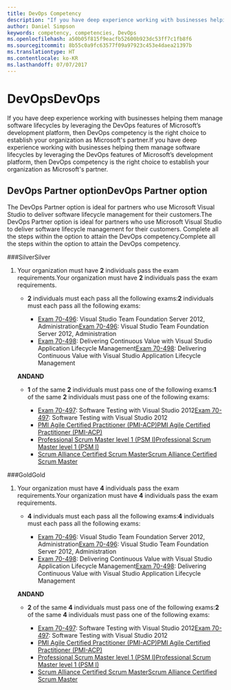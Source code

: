 ```yaml
---
title: DevOps Competency
description: "If you have deep experience working with businesses helping them manage software lifecycles by leveraging the DevOps features of Microsoft’s development platform, then DevOps competency is the right choice to establish your organization as Microsoft's partner."
author: Daniel Simpson
keywords: competency, competencies, DevOps
ms.openlocfilehash: a50b05f815f9eacfb52600b923dc53ff7c1fb8f6
ms.sourcegitcommit: 8b55c0a9fc63577f09a97923c453e4daea21397b
ms.translationtype: HT
ms.contentlocale: ko-KR
ms.lasthandoff: 07/07/2017
---
```

# <a name="devops"></a><span data-ttu-id="f3278-104">DevOps</span><span class="sxs-lookup"><span data-stu-id="f3278-104">DevOps</span></span>
 <span data-ttu-id="f3278-105">If you have deep experience working with businesses helping them manage software lifecycles by leveraging the DevOps features of Microsoft’s development platform, then DevOps competency is the right choice to establish your organization as Microsoft's partner.</span><span class="sxs-lookup"><span data-stu-id="f3278-105">If you have deep experience working with businesses helping them manage software lifecycles by leveraging the DevOps features of Microsoft’s development platform, then DevOps competency is the right choice to establish your organization as Microsoft's partner.</span></span>

## <a name="devops-partner-option"></a><span data-ttu-id="f3278-106">DevOps Partner option</span><span class="sxs-lookup"><span data-stu-id="f3278-106">DevOps Partner option</span></span>
<span data-ttu-id="f3278-107">The DevOps Partner option is ideal for partners who use Microsoft Visual Studio to deliver software lifecycle management for their customers.</span><span class="sxs-lookup"><span data-stu-id="f3278-107">The DevOps Partner option is ideal for partners who use Microsoft Visual Studio to deliver software lifecycle management for their customers.</span></span> <span data-ttu-id="f3278-108">Complete all the steps within the option to attain the DevOps competency.</span><span class="sxs-lookup"><span data-stu-id="f3278-108">Complete all the steps within the option to attain the DevOps competency.</span></span>

###<a name="silver"></a><span data-ttu-id="f3278-109">Silver</span><span class="sxs-lookup"><span data-stu-id="f3278-109">Silver</span></span>
1. <span data-ttu-id="f3278-110">Your organization must have **2** individuals pass the exam requirements.</span><span class="sxs-lookup"><span data-stu-id="f3278-110">Your organization must have **2** individuals pass the exam requirements.</span></span>

    - <span data-ttu-id="f3278-111">**2** individuals must each pass all the following exams:</span><span class="sxs-lookup"><span data-stu-id="f3278-111">**2** individuals must each pass all the following exams:</span></span>

        - <span data-ttu-id="f3278-112">[Exam 70-496](https://www.microsoft.com/en-us/learning/exam-70-496.aspx): Visual Studio Team Foundation Server 2012, Administration</span><span class="sxs-lookup"><span data-stu-id="f3278-112">[Exam 70-496](https://www.microsoft.com/en-us/learning/exam-70-496.aspx): Visual Studio Team Foundation Server 2012, Administration</span></span>
        - <span data-ttu-id="f3278-113">[Exam 70-498](https://www.microsoft.com/en-us/learning/exam-70-498.aspx): Delivering Continuous Value with Visual Studio Application Lifecycle Management</span><span class="sxs-lookup"><span data-stu-id="f3278-113">[Exam 70-498](https://www.microsoft.com/en-us/learning/exam-70-498.aspx): Delivering Continuous Value with Visual Studio Application Lifecycle Management</span></span>

    **<span data-ttu-id="f3278-114">AND</span><span class="sxs-lookup"><span data-stu-id="f3278-114">AND</span></span>**

    - <span data-ttu-id="f3278-115">**1** of the same **2** individuals must pass one of the following exams:</span><span class="sxs-lookup"><span data-stu-id="f3278-115">**1** of the same **2** individuals must pass one of the following exams:</span></span>

        * <span data-ttu-id="f3278-116">[Exam 70-497](https://www.microsoft.com/en-us/learning/exam-70-497.aspx): Software Testing with Visual Studio 2012</span><span class="sxs-lookup"><span data-stu-id="f3278-116">[Exam 70-497](https://www.microsoft.com/en-us/learning/exam-70-497.aspx): Software Testing with Visual Studio 2012</span></span>
        * [<span data-ttu-id="f3278-117">PMI Agile Certified Practitioner (PMI-ACP)</span><span class="sxs-lookup"><span data-stu-id="f3278-117">PMI Agile Certified Practitioner (PMI-ACP)</span></span>](http://www.pmi.org/certifications/types/agile-acp)
        * [<span data-ttu-id="f3278-118">Professional Scrum Master level 1 (PSM I)</span><span class="sxs-lookup"><span data-stu-id="f3278-118">Professional Scrum Master level 1 (PSM I)</span></span>](https://www.scrum.org/professional-scrum-certifications/professional-scrum-master-i-assessment)
        * [<span data-ttu-id="f3278-119">Scrum Alliance Certified Scrum Master</span><span class="sxs-lookup"><span data-stu-id="f3278-119">Scrum Alliance Certified Scrum Master</span></span>](https://www.scrumalliance.org/certifications/practitioners/certified-scrummaster-csm)
    
###<a name="gold"></a><span data-ttu-id="f3278-120">Gold</span><span class="sxs-lookup"><span data-stu-id="f3278-120">Gold</span></span>
1. <span data-ttu-id="f3278-121">Your organization must have **4** individuals pass the exam requirements.</span><span class="sxs-lookup"><span data-stu-id="f3278-121">Your organization must have **4** individuals pass the exam requirements.</span></span>

    - <span data-ttu-id="f3278-122">**4** individuals must each pass all the following exams:</span><span class="sxs-lookup"><span data-stu-id="f3278-122">**4** individuals must each pass all the following exams:</span></span>

        - <span data-ttu-id="f3278-123">[Exam 70-496](https://www.microsoft.com/en-us/learning/exam-70-496.aspx): Visual Studio Team Foundation Server 2012, Administration</span><span class="sxs-lookup"><span data-stu-id="f3278-123">[Exam 70-496](https://www.microsoft.com/en-us/learning/exam-70-496.aspx): Visual Studio Team Foundation Server 2012, Administration</span></span>
        - <span data-ttu-id="f3278-124">[Exam 70-498](https://www.microsoft.com/en-us/learning/exam-70-498.aspx): Delivering Continuous Value with Visual Studio Application Lifecycle Management</span><span class="sxs-lookup"><span data-stu-id="f3278-124">[Exam 70-498](https://www.microsoft.com/en-us/learning/exam-70-498.aspx): Delivering Continuous Value with Visual Studio Application Lifecycle Management</span></span>

    **<span data-ttu-id="f3278-125">AND</span><span class="sxs-lookup"><span data-stu-id="f3278-125">AND</span></span>**

    - <span data-ttu-id="f3278-126">**2** of the same **4** individuals must pass one of the following exams:</span><span class="sxs-lookup"><span data-stu-id="f3278-126">**2** of the same **4** individuals must pass one of the following exams:</span></span>

        * <span data-ttu-id="f3278-127">[Exam 70-497](https://www.microsoft.com/en-us/learning/exam-70-497.aspx): Software Testing with Visual Studio 2012</span><span class="sxs-lookup"><span data-stu-id="f3278-127">[Exam 70-497](https://www.microsoft.com/en-us/learning/exam-70-497.aspx): Software Testing with Visual Studio 2012</span></span>
        * [<span data-ttu-id="f3278-128">PMI Agile Certified Practitioner (PMI-ACP)</span><span class="sxs-lookup"><span data-stu-id="f3278-128">PMI Agile Certified Practitioner (PMI-ACP)</span></span>](http://www.pmi.org/certifications/types/agile-acp)
        * [<span data-ttu-id="f3278-129">Professional Scrum Master level 1 (PSM I)</span><span class="sxs-lookup"><span data-stu-id="f3278-129">Professional Scrum Master level 1 (PSM I)</span></span>](https://www.scrum.org/professional-scrum-certifications/professional-scrum-master-i-assessment)
        * [<span data-ttu-id="f3278-130">Scrum Alliance Certified Scrum Master</span><span class="sxs-lookup"><span data-stu-id="f3278-130">Scrum Alliance Certified Scrum Master</span></span>](https://www.scrumalliance.org/certifications/practitioners/certified-scrummaster-csm)
        
